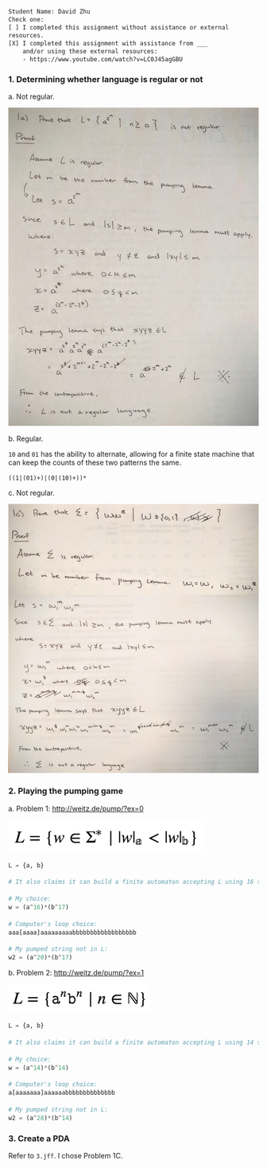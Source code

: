 ```
Student Name: David Zhu
Check one:
[ ] I completed this assignment without assistance or external resources.
[X] I completed this assignment with assistance from ___
    and/or using these external resources:
    - https://www.youtube.com/watch?v=LC0J45agGBU
```
### 1. Determining whether language is regular or not

a. Not regular.

![1a](assets/1a.jpg)

b. Regular.

`10` and `01` has the ability to alternate, allowing for a finite state machine that can keep the counts of these two patterns the same.

```
((1|(01)+)|(0|(10)+))*
```

c. Not regular.

![1c](assets/1c.jpg)

### 2. Playing the pumping game

a. Problem 1: http://weitz.de/pump/?ex=0

![](assets/pump_0.png)

```python
L = {a, b}

# It also claims it can build a finite automaton accepting L using 16 states.

# My choice:
w = (a^16)*(b^17)

# Computer's loop choice:
aaa[aaaa]aaaaaaaaabbbbbbbbbbbbbbbbbb

# My pumped string not in L:
w2 = (a^20)*(b^17)
```

b. Problem 2: http://weitz.de/pump/?ex=1

![](assets/pump_1.png)

```python
L = {a, b}

# It also claims it can build a finite automaton accepting L using 14 states.

# My choice:
w = (a^14)*(b^14)

# Computer's loop choice:
a[aaaaaaa]aaaaaabbbbbbbbbbbbbb

# My pumped string not in L:
w2 = (a^28)*(b^14)
```

### 3. Create a PDA

Refer to `3.jff`. I chose Problem 1C.
